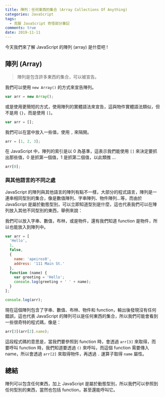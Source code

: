 ```yaml
---
title: 陣列：任何東西的集合 (Array Collections Of Anything)
categories: JavaScript
tags:
  - 克服 JavaScript 奇怪部分筆記
comments: true
date: 2019-11-11
---
```


今天我們來了解 JavaScript 的陣列 (array) 是什麼吧 !

## 陣列 (Array)

> 陣列是包含許多東西的集合，可以被宣告。

我們可以使用 `new Array()` 的方式來宣告陣列。

```JavaScript
var arr = new Array();
```

或是使用更簡短的方式，使用陣列的實體語法來宣告，這與物件實體語法類似，但不是用 `{}`，而是使用 `[]`。

```JavaScript
var arr = [];
```

我們可以在當中放入一些值，使用 `,` 來隔開。

```JavaScript
arr = [1, 2, 3];
```

在 JavaScript 中，陣列的索引是以 0 為基準，這表示我們能使用 `[]` 來決定要抓出那些值，0 是抓第一個值，1 是抓第二個值，以此類推 ...

```JavaScript
arr[0];
```

### 與其他語言的不同之處

JavaScript 的陣列與其他語言的陣列有點不一樣，大部分的程式語言，陣列是一連串相同型別的集合，像是數值陣列、字串陣列、物件陣列...等，而由於 JavaScript 是屬於動態型別，可以立即知道型別是什麼，這也代表我們可以在陣列放入其他不同型別的東西，舉例來說：

我們可以放入字串、數值，布林，或是物件，還有我們知道 function 是物件，所以也能放入到陣列中。

```JavaScript
var arr = [
  'Hello',
  1,
  false,
  {
    name: 'apeiros0',
    address: '111 Main St.'
  },
  function (name) {
    var greeting = 'Hello';
    console.log(greeting + ' ' + name);
  }
];

console.log(arr);
```

現在這個陣列包含了字串、數值、布林、物件和 function，輸出後發現沒有任何錯誤，這也代表 JavaScript 的陣列可以是任何東西的集合，所以我們可能會看到一些很奇特的程式碼，像是：

```JavaScript
arr[3](arr[2].name);
```

這段程式碼的意思是，當我們要參照到 function 時，會透過 `arr[3]` 來取得，而要呼叫 function 時，我們知道要透過 `()` 來呼叫，而這個 function 需要傳入 name，所以會透過 `arr[2]` 來取得物件，再透過 `.` 運算子取得 `name` 屬性。

## 總結

陣列可以包含任何東西，加上 JavaScript 是屬於動態型別，所以我們可以參照到任何型別的東西，當然也包括 function，甚至還能呼叫它。
